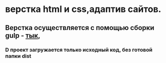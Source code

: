 # верстка html и css,адаптив сайтов. 
## Верстка осуществляется с помощью сборки gulp - [тык](https://github.com/ZaharBorisenko/Assembling-Gulp),
### D проект загружается только исходный код, без готовой папки dist
